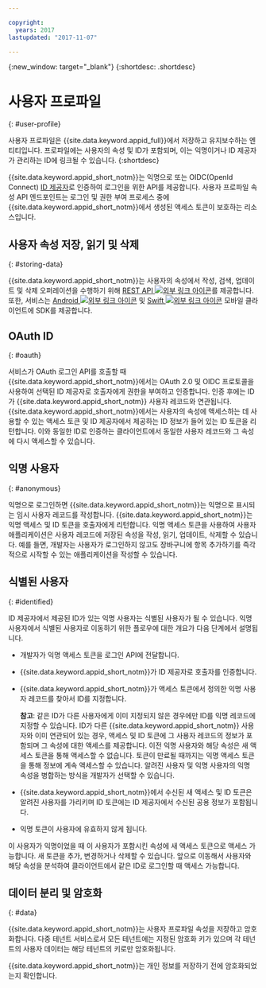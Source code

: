 ```yaml
---

copyright:
  years: 2017
lastupdated: "2017-11-07"

---
```


{:new_window: target="_blank"}
{:shortdesc: .shortdesc}


# 사용자 프로파일
{: #user-profile}

사용자 프로파일은 {{site.data.keyword.appid_full}}에서 저장하고 유지보수하는 엔티티입니다. 프로파일에는 사용자의 속성 및 ID가 포함되며, 이는 익명이거나 ID 제공자가 관리하는 ID에 링크될 수 있습니다.
{:shortdesc}

{{site.data.keyword.appid_short_notm}}는 익명으로 또는 OIDC(OpenId Connect) [ID 제공자](/docs/services/appid/identity-providers.html#setting-up-idp)로 인증하여 로그인을 위한 API를 제공합니다. 사용자 프로파일 속성 API 엔드포인트는 로그인 및 권한 부여 프로세스 중에 {{site.data.keyword.appid_short_notm}}에서 생성된 액세스 토큰이 보호하는 리소스입니다.


## 사용자 속성 저장, 읽기 및 삭제
{: #storing-data}

{{site.data.keyword.appid_short_notm}}는 사용자의 속성에서 작성, 검색, 업데이트 및 삭제 오퍼레이션을 수행하기 위해 <a href="https://appid-profiles.ng.bluemix.net/swagger-ui/index.html#/Attributes" target="_blank">REST API <img src="../../icons/launch-glyph.svg" alt="외부 링크 아이콘"></a>를 제공합니다. 또한, 서비스는 <a href="https://github.com/ibm-cloud-security/appid-clientsdk-android" target="_blank">Android <img src="../../icons/launch-glyph.svg" alt="외부 링크 아이콘"></a> 및 <a href="https://github.com/ibm-cloud-security/appid-clientsdk-swift" target="_blank">Swift <img src="../../icons/launch-glyph.svg" alt="외부 링크 아이콘"></a> 모바일 클라이언트에 SDK를 제공합니다. 


## OAuth ID
{: #oauth}

서비스가 OAuth 로그인 API를 호출할 때 {{site.data.keyword.appid_short_notm}}에서는 OAuth 2.0 및 OIDC 프로토콜을 사용하여 선택된 ID 제공자로 호출자에게 권한을 부여하고 인증합니다. 인증 후에는 ID가 {{site.data.keyword.appid_short_notm}} 사용자 레코드와 연관됩니다. {{site.data.keyword.appid_short_notm}}에서는 사용자의 속성에 액세스하는 데 사용할 수 있는 액세스 토큰 및 ID 제공자에서 제공하는 ID 정보가 들어 있는 ID 토큰을 리턴합니다. 이와 동일한 ID로 인증하는 클라이언트에서 동일한 사용자 레코드와 그 속성에 다시 액세스할 수 있습니다. 


## 익명 사용자
{: #anonymous}

익명으로 로그인하면 {{site.data.keyword.appid_short_notm}}는 익명으로 표시되는 임시 사용자 레코드를 작성합니다. {{site.data.keyword.appid_short_notm}}는 익명 액세스 및 ID 토큰을 호출자에게 리턴합니다. 익명 액세스 토큰을 사용하여 사용자 애플리케이션은 사용자 레코드에 저장된 속성을 작성, 읽기, 업데이트, 삭제할 수 있습니다. 예를 들면, 개발자는 사용자가 로그인하지 않고도 장바구니에 항목 추가하기를 즉각적으로 시작할 수 있는 애플리케이션을 작성할 수 있습니다. 


## 식별된 사용자
{: #identified}

ID 제공자에서 제공된 ID가 있는 익명 사용자는 식별된 사용자가 될 수 있습니다. 익명 사용자에서 식별된 사용자로 이동하기 위한
플로우에 대한 개요가 다음 단계에서 설명됩니다. 

* 개발자가 익명 액세스 토큰을 로그인 API에 전달합니다.
* {{site.data.keyword.appid_short_notm}}가 ID 제공자로 호출자를 인증합니다. 
* {{site.data.keyword.appid_short_notm}}가 액세스 토큰에서 정의한 익명 사용자 레코드를 찾아서 ID를 지정합니다.

    **참고**: 같은 ID가 다른 사용자에게 이미 지정되지 않은 경우에만 ID를 익명 레코드에 지정할 수 있습니다. ID가 다른 {{site.data.keyword.appid_short_notm}} 사용자와 이미 연관되어 있는 경우, 액세스 및 ID 토큰에 그 사용자 레코드의 정보가 포함되며 그 속성에 대한 액세스를 제공합니다. 이전 익명 사용자와 해당 속성은 새 액세스 토큰을 통해 액세스할 수 없습니다. 토큰이 만료될 때까지는 익명 액세스 토큰을 통해 정보에 계속 액세스할 수 있습니다. 알려진 사용자 및 익명 사용자의 익명 속성을 병합하는 방식을 개발자가 선택할 수 있습니다. 

* {{site.data.keyword.appid_short_notm}}에서 수신된 새 액세스 및 ID 토큰은 알려진 사용자를 가리키며 ID 토큰에는 ID 제공자에서 수신된 공용 정보가 포함됩니다. 
* 익명 토큰이 사용자에 유효하지 않게 됩니다. 

이 사용자가 익명이었을 때 이 사용자가 포함시킨 속성에 새 액세스 토큰으로 액세스 가능합니다. 새 토큰을 추가, 변경하거나 삭제할 수 있습니다. 앞으로 이동해서 사용자와 해당 속성을 분석하여 클라이언트에서 같은 ID로 로그인할 때 액세스 가능합니다. 


## 데이터 분리 및 암호화
{: #data}

{{site.data.keyword.appid_short_notm}}는 사용자 프로파일 속성을 저장하고 암호화합니다. 다중 테넌트 서비스로서 모든 테넌트에는 지정된 암호화 키가 있으며 각 테넌트의 사용자 데이터는 해당 테넌트의 키로만 암호화됩니다.

{{site.data.keyword.appid_short_notm}}는 개인 정보를 저장하기 전에 암호화되었는지 확인합니다.
